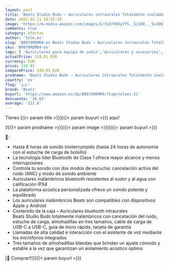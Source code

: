 ```yaml
---
layout: post
title: 'Beats Studio Buds – Auriculares intraurales Totalmente inalámbricos con cancelación del Ruido – Auriculares Bluetooth Resistentes al Sudor  compatibles con Apple y Android – Negro'
date: 2022-01-11 18:55:19
image: 'https://m.media-amazon.com/images/I/31d7VREy7TS._SL500_._SL400_.jpg'
comments: true
category: ofertas
author: 'tole.es'
slug: 'B0979RDMR4-es Beats Studio Buds – Auriculares intraurales Totalmente...'
sku: 'B0979RDMR4-es'
tags: [ 'Auriculares para equipo de audio','Auriculares y accesorios','Electrónica','apple','beats', ]
actualPrice: 119.01 EUR
currency: EUR
price: 119.01
comparePrice: 149.95 EUR
prodname: 'Beats Studio Buds – Auriculares intraurales Totalmente inalámbricos con cancelación del Ruido – Auriculares Bluetooth Resistentes al Sudor  compatibles con Apple y Android – Negro'
country: 'es'
flag: '🇪🇸'
brand: 'Beats'
buyurl: 'https://www.amazon.es/dp/B0979RDMR4/?tag=tolees-21'
descuento: '20.63'
average: '122.8'
---
```


Tienes [{{< param title >}}]({{< param buyurl >}}) aqui!

[![{{< param prodname >}}]({{< param image >}})]({{< param buyurl >}})

🔎:

- Hasta 8 horas de sonido ininterrumpido (hasta 24 horas de autonomía con el estuche de carga de bolsillo)
- La tecnología líder Bluetooth de Clase 1 ofrece mayor alcance y menos interrupciones
- Controla tu sonido con dos modos de escucha: cancelación activa del ruido (ANC) y modo de sonido ambiente
- Auriculares inalámbricos bluetooth resistentes al sudor y al agua con calificación IPX4
- La plataforma acústica personalizada ofrece un sonido potente y equilibrado
- Los auriculares inalámbricos Beats son compatibles con dispositivos Apple y Android
- Contenido de la caja – Auriculares bluetooth intraurales Beats Studio Buds totalmente inalámbricos con cancelación del ruido, estuche de carga, almohadillas en tres tamaños, cable de carga de USB-C a USB-C, guía de inicio rápido, tarjeta de garantía
- Llamadas de alta calidad e interacción con el asistente de voz mediante los micrófonos integrados
- Tres tamaños de almohadillas blandas que brindan un ajuste cómodo y estable a la vez que garantizan un aislamiento acústico óptimo

[🛒 Comprar!!!]({{< param buyurl >}})
